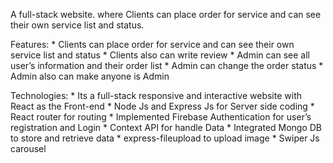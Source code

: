 A full-stack website. where Clients can place order for service and can see their own service list and status.

Features:
	* Clients can place order for service and can see their own service list and status 
    * Clients also can write review
	* Admin can see all user’s information and their order list
	* Admin can change the order status
	* Admin also can make anyone is Admin

Technologies:
    * Its a full-stack responsive and interactive website with React as the Front-end
    * Node Js and Express Js for Server side coding
    * React router for routing 
	* Implemented Firebase Authentication for user’s registration and Login
    * Context API for handle Data
	* Integrated Mongo DB to store and retrieve data
    * express-fileupload to upload image
    * Swiper Js carousel
